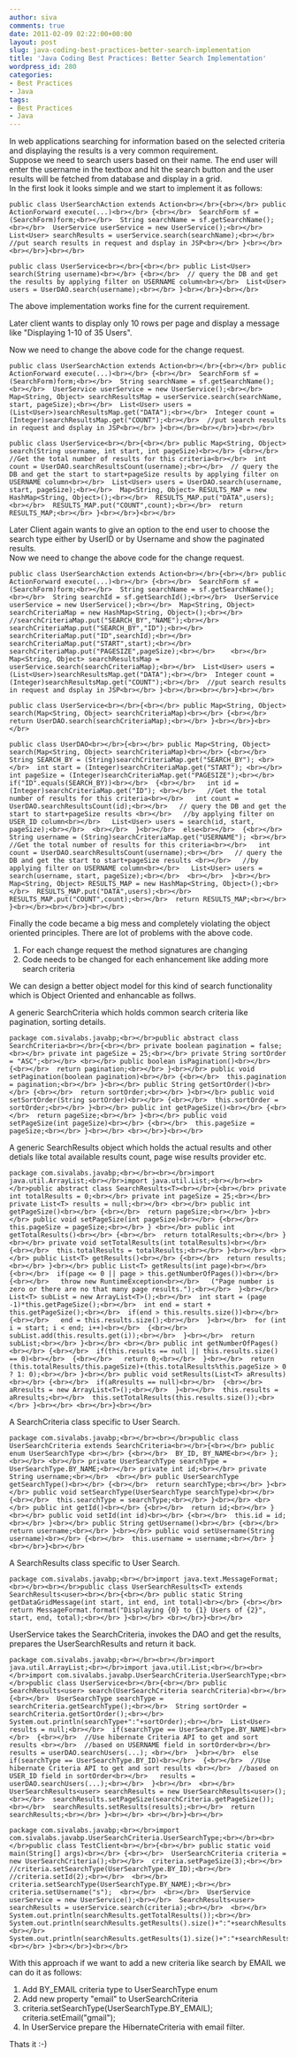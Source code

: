 ```yaml
---
author: siva
comments: true
date: 2011-02-09 02:22:00+00:00
layout: post
slug: java-coding-best-practices-better-search-implementation
title: 'Java Coding Best Practices: Better Search Implementation'
wordpress_id: 280
categories:
- Best Practices
- Java
tags:
- Best Practices
- Java
---
```


In web applications searching for information based on the selected criteria and displaying the results is a very common requirement.  
Suppose we need to search users based on their name.  The end user will enter the username in the textbox and hit the search button and the user results will be fetched from database and display in a grid.  
In the first look it looks simple and we start to implement it as follows:  
  

    
    public class UserSearchAction extends Action<br></br>{<br></br> public ActionForward execute(...)<br></br> {<br></br>  SearchForm sf = (SearchForm)form;<br></br>  String searchName = sf.getSearchName();<br></br>  UserService userService = new UserService();<br></br>  List<User> searchResults = userService.search(searchName);<br></br>  //put search results in request and dsplay in JSP<br></br> }<br></br><br></br>}<br></br>
    
    public class UserService<br></br>{<br></br> public List<User> search(String username)<br></br> {<br></br>  // query the DB and get the results by applying filter on USERNAME column<br></br>  List<User> users = UserDAO.search(username);<br></br> }<br></br>}<br></br>

The above implementation works fine for the current requirement.  
  
Later client wants to display only 10 rows per page and display a message like "Displaying 1-10 of 35 Users".  
  
Now we need to change the above code for the change request.  

    
    public class UserSearchAction extends Action<br></br>{<br></br> public ActionForward execute(...)<br></br> {<br></br>  SearchForm sf = (SearchForm)form;<br></br>  String searchName = sf.getSearchName();<br></br>  UserService userService = new UserService();<br></br>  Map<String, Object> searchResultsMap = userService.search(searchName, start, pageSize);<br></br>  List<User> users = (List<User>)searchResultsMap.get("DATA");<br></br>  Integer count = (Integer)searchResultsMap.get("COUNT");<br></br>  //put search results in request and dsplay in JSP<br></br> }<br></br><br></br>}<br></br>
    
    public class UserService<br></br>{<br></br> public Map<String, Object> search(String username, int start, int pageSize)<br></br> {<br></br>  //Get the total number of results for this criteria<br></br>  int count = UserDAO.searchResultsCount(username);<br></br>  // query the DB and get the start to start+pageSize results by applying filter on USERNAME column<br></br>  List<User> users = UserDAO.search(username, start, pageSize);<br></br>  Map<String, Object> RESULTS_MAP = new HashMap<String, Object>();<br></br>  RESULTS_MAP.put("DATA",users);<br></br>  RESULTS_MAP.put("COUNT",count);<br></br>  return RESULTS_MAP;<br></br> }<br></br>}<br></br>

Later Client again wants to give an option to the end user to choose the search type either by UserID or by Username and show the paginated results.  
Now we need to change the above code for the change request.  

    
    public class UserSearchAction extends Action<br></br>{<br></br> public ActionForward execute(...)<br></br> {<br></br>  SearchForm sf = (SearchForm)form;<br></br>  String searchName = sf.getSearchName();<br></br>  String searchId = sf.getSearchId();<br></br>  UserService userService = new UserService();<br></br>  Map<String, Object> searchCriteriaMap = new HashMap<String, Object>();<br></br>  //searchCriteriaMap.put("SEARCH_BY","NAME");<br></br>  searchCriteriaMap.put("SEARCH_BY","ID");<br></br>  searchCriteriaMap.put("ID",searchId);<br></br>  searchCriteriaMap.put("START",start);<br></br>  searchCriteriaMap.put("PAGESIZE",pageSize);<br></br>    <br></br>  Map<String, Object> searchResultsMap = userService.search(searchCriteriaMap);<br></br>  List<User> users = (List<User>)searchResultsMap.get("DATA");<br></br>  Integer count = (Integer)searchResultsMap.get("COUNT");<br></br>  //put search results in request and dsplay in JSP<br></br> }<br></br><br></br>}<br></br>
    
    public class UserService<br></br>{<br></br> public Map<String, Object> search(Map<String, Object> searchCriteriaMap)<br></br> {<br></br>  return UserDAO.search(searchCriteriaMap);<br></br> }<br></br>}<br></br>
    
    public class UserDAO<br></br>{<br></br> public Map<String, Object> search(Map<String, Object> searchCriteriaMap)<br></br> {<br></br>  String SEARCH_BY = (String)searchCriteriaMap.get("SEARCH_BY"); <br></br>  int start = (Integer)searchCriteriaMap.get("START"); <br></br>  int pageSize = (Integer)searchCriteriaMap.get("PAGESIZE");<br></br>  if("ID".equals(SEARCH_BY))<br></br>  {<br></br>   int id = (Integer)searchCriteriaMap.get("ID"); <br></br>   //Get the total number of results for this criteria<br></br>   int count = UserDAO.searchResultsCount(id);<br></br>   // query the DB and get the start to start+pageSize results <br></br>   //by applying filter on USER_ID column<br></br>   List<User> users = search(id, start, pageSize);<br></br>  <br></br>  }<br></br>  else<br></br>  {<br></br>   String username = (String)searchCriteriaMap.get("USERNAME"); <br></br>   //Get the total number of results for this criteria<br></br>   int count = UserDAO.searchResultsCount(username);<br></br>   // query the DB and get the start to start+pageSize results <br></br>   //by applying filter on USERNAME column<br></br>   List<User> users = search(username, start, pageSize);<br></br>  <br></br>  }<br></br>  Map<String, Object> RESULTS_MAP = new HashMap<String, Object>();<br></br>  RESULTS_MAP.put("DATA",users);<br></br>  RESULTS_MAP.put("COUNT",count);<br></br>  return RESULTS_MAP;<br></br> }<br></br><br></br>}<br></br>

Finally the code became a big mess and completely violating the object oriented principles. There are lot of problems with the above code.  
1. For each change request the method signatures are changing  
2. Code needs to be changed for each enhancement like adding more search criteria  
  
We can design a better object model for this kind of search functionality which is Object Oriented and enhancable as follws.  
  
A generic SearchCriteria which holds common search criteria like pagination, sorting details.  

    
    package com.sivalabs.javabp;<br></br>public abstract class SearchCriteria<br></br>{<br></br> private boolean pagination = false;<br></br> private int pageSize = 25;<br></br> private String sortOrder = "ASC";<br></br> <br></br> public boolean isPagination()<br></br> {<br></br>  return pagination;<br></br> }<br></br> public void setPagination(boolean pagination)<br></br> {<br></br>  this.pagination = pagination;<br></br> }<br></br> public String getSortOrder()<br></br> {<br></br>  return sortOrder;<br></br> }<br></br> public void setSortOrder(String sortOrder)<br></br> {<br></br>  this.sortOrder = sortOrder;<br></br> }<br></br> public int getPageSize()<br></br> {<br></br>  return pageSize;<br></br> }<br></br> public void setPageSize(int pageSize)<br></br> {<br></br>  this.pageSize = pageSize;<br></br> }<br></br> <br></br>}<br></br>

  
A generic SearchResults object which holds the actual results and other detials like total available results count, page wise results provider etc.  
  

    
    package com.sivalabs.javabp;<br></br><br></br>import java.util.ArrayList;<br></br>import java.util.List;<br></br><br></br>public abstract class SearchResults<T><br></br>{<br></br> private int totalResults = 0;<br></br> private int pageSize = 25;<br></br> private List<T> results = null;<br></br> <br></br> public int getPageSize()<br></br> {<br></br>  return pageSize;<br></br> }<br></br> public void setPageSize(int pageSize)<br></br> {<br></br>  this.pageSize = pageSize;<br></br> } <br></br> public int getTotalResults()<br></br> {<br></br>  return totalResults;<br></br> }<br></br> private void setTotalResults(int totalResults)<br></br> {<br></br>  this.totalResults = totalResults;<br></br> }<br></br> <br></br> public List<T> getResults()<br></br> {<br></br>  return results;<br></br> }<br></br> public List<T> getResults(int page)<br></br> {<br></br>  if(page <= 0 || page > this.getNumberOfPages())<br></br>  {<br></br>   throw new RuntimeException<br></br>   ("Page number is zero or there are no that many page results.");<br></br>  }<br></br>  List<T> subList = new ArrayList<T>();<br></br>  int start = (page -1)*this.getPageSize();<br></br>  int end = start + this.getPageSize();<br></br>  if(end > this.results.size())<br></br>  {<br></br>   end = this.results.size();<br></br>  }<br></br>  for (int i = start; i < end; i++)<br></br>  {<br></br>   subList.add(this.results.get(i));<br></br>  }<br></br>  return subList;<br></br> }<br></br> <br></br> public int getNumberOfPages()<br></br> {<br></br>  if(this.results == null || this.results.size() == 0)<br></br>  {<br></br>   return 0;<br></br>  }<br></br>  return (this.totalResults/this.pageSize)+(this.totalResults%this.pageSize > 0 ? 1: 0);<br></br> }<br></br> public void setResults(List<T> aRresults)<br></br> {<br></br>  if(aRresults == null)<br></br>  {<br></br>   aRresults = new ArrayList<T>();<br></br>  }<br></br>  this.results = aRresults;<br></br>  this.setTotalResults(this.results.size());<br></br> }<br></br> <br></br>}<br></br>

A SearchCriteria class specific to User Search.  

    
    package com.sivalabs.javabp;<br></br><br></br>public class UserSearchCriteria extends SearchCriteria<br></br>{<br></br> public enum UserSearchType <br></br> {<br></br>  BY_ID, BY_NAME<br></br> };<br></br> <br></br> private UserSearchType searchType = UserSearchType.BY_NAME;<br></br> private int id;<br></br> private String username;<br></br>  <br></br> public UserSearchType getSearchType()<br></br> {<br></br>  return searchType;<br></br> }<br></br> public void setSearchType(UserSearchType searchType)<br></br> {<br></br>  this.searchType = searchType;<br></br> }<br></br> <br></br> public int getId()<br></br> {<br></br>  return id;<br></br> }<br></br> public void setId(int id)<br></br> {<br></br>  this.id = id;<br></br> }<br></br> public String getUsername()<br></br> {<br></br>  return username;<br></br> }<br></br> public void setUsername(String username)<br></br> {<br></br>  this.username = username;<br></br> }<br></br>}<br></br>

A SearchResults class specific to User Search.  

    
    package com.sivalabs.javabp;<br></br>import java.text.MessageFormat;<br></br><br></br>public class UserSearchResults<T> extends SearchResults<user><br></br>{<br></br> public static String getDataGridMessage(int start, int end, int total)<br></br> {<br></br>  return MessageFormat.format("Displaying {0} to {1} Users of {2}", start, end, total);<br></br> }<br></br> <br></br>}<br></br>

UserService takes the SearchCriteria, invokes the DAO and get the results, prepares the UserSearchResults and return it back.  

    
    package com.sivalabs.javabp;<br></br><br></br>import java.util.ArrayList;<br></br>import java.util.List;<br></br><br></br>import com.sivalabs.javabp.UserSearchCriteria.UserSearchType;<br></br>public class UserService<br></br>{<br></br> public SearchResults<user> search(UserSearchCriteria searchCriteria)<br></br> {<br></br>  UserSearchType searchType = searchCriteria.getSearchType();<br></br>  String sortOrder = searchCriteria.getSortOrder();<br></br>  System.out.println(searchType+":"+sortOrder);<br></br>  List<User> results = null;<br></br>  if(searchType == UserSearchType.BY_NAME)<br></br>  {<br></br>  //Use hibernate Criteria API to get and sort results <br></br>  //based on USERNAME field in sortOrder<br></br>   results = userDAO.searchUsers(...); <br></br>  }<br></br>  else if(searchType == UserSearchType.BY_ID)<br></br>  {<br></br>  //Use hibernate Criteria API to get and sort results <br></br>  //based on USER_ID field in sortOrder<br></br>   results = userDAO.searchUsers(...);<br></br>  }<br></br>  <br></br>  UserSearchResults<user> searchResults = new UserSearchResults<user>();<br></br>  searchResults.setPageSize(searchCriteria.getPageSize());<br></br>  searchResults.setResults(results);<br></br>  return searchResults;<br></br> }<br></br> <br></br>}<br></br>
    
    package com.sivalabs.javabp;<br></br>import com.sivalabs.javabp.UserSearchCriteria.UserSearchType;<br></br><br></br>public class TestClient<br></br>{<br></br> public static void main(String[] args)<br></br> {<br></br>  UserSearchCriteria criteria = new UserSearchCriteria();<br></br>  criteria.setPageSize(3);<br></br>  //criteria.setSearchType(UserSearchType.BY_ID);<br></br>  //criteria.setId(2);<br></br>  <br></br>  criteria.setSearchType(UserSearchType.BY_NAME);<br></br>  criteria.setUsername("s");  <br></br>  <br></br>  UserService userService = new UserService();<br></br>  SearchResults<user> searchResults = userService.search(criteria);<br></br>  <br></br>  System.out.println(searchResults.getTotalResults());<br></br>  System.out.println(searchResults.getResults().size()+":"+searchResults.getResults());<br></br>  System.out.println(searchResults.getResults(1).size()+":"+searchResults.getResults(1));<br></br> }<br></br>}<br></br>

  
With this approach if we want to add a new criteria like search by EMAIL we can do it as follows:  
1. Add BY_EMAIL criteria type to UserSearchType enum  
2. Add new property "email" to UserSearchCriteria  
3. criteria.setSearchType(UserSearchType.BY_EMAIL);  
criteria.setEmail("gmail");  
4. In UserService prepare the HibernateCriteria with email filter.  
  
Thats it :-)
